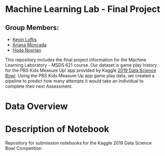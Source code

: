 # Machine Learning Lab - Final Project
## Group Members:
- [Kevin Loftis](https://github.com/loftiskg)
- [Ariana Moncada](https://github.com/arianamoncada)
- [Hoda Noorian](https://github.com/Hodanoo)

This repository includes the final project information for the Machine Learning Laboratory - MSDS 621 course.
Our dataset is game play history for the PBS Kids Measure Up! app provided by Kaggle [2019 Data Science Bowl](https://www.kaggle.com/c/data-science-bowl-2019).
Using the PBS Kids Measure Up app game play data, we created a pipeline to predict how many attempts it would take an individual to complete their next Assessment.

# Data Overview 



# Description of Notebook




Repository for submission notebooks for the Kaggle 2019 Data Science Bowl Competition
